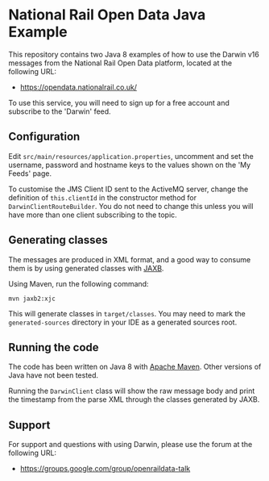 National Rail Open Data Java Example
====================================

This repository contains two Java 8 examples of how to use the Darwin v16 messages
from the National Rail Open Data platform, located at the following URL:

* https://opendata.nationalrail.co.uk/

To use this service, you will need to sign up for a free account and subscribe
to the 'Darwin' feed.

Configuration
-------------

Edit `src/main/resources/application.properties`, uncomment and set the username,
password and hostname keys to the values shown on the 'My Feeds' page.

To customise the JMS Client ID sent to the ActiveMQ server, change the definition
of `this.clientId` in the constructor method for `DarwinClientRouteBuilder`. You
do not need to change this unless you will have more than one client subscribing
to the topic.

Generating classes
------------------

The messages are produced in XML format, and a good way to consume them is by
using generated classes with [JAXB](https://github.com/mojohaus/jaxb2-maven-plugin). 

Using Maven, run the following command:

`mvn jaxb2:xjc`

This will generate classes in `target/classes`.  You may need to mark the
`generated-sources` directory in your IDE as a generated sources root.

Running the code
----------------

The code has been written on Java 8 with [Apache Maven](https://maven.apache.org/).
Other versions of Java have not been tested.

Running the `DarwinClient` class will show the raw message body and print the
timestamp from the parse XML through the classes generated by JAXB.

Support
-------

For support and questions with using Darwin, please use the forum at the
following URL:
 
 * https://groups.google.com/group/openraildata-talk
